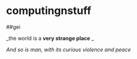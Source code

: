 # computingnstuff
##gei

_the world is a __very strange place__ _

_And so is man, with its curious violence and peace_

